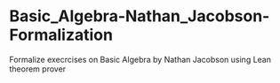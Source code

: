 # Basic_Algebra-Nathan_Jacobson-Formalization
Formalize execrcises on Basic Algebra by Nathan Jacobson using Lean theorem prover
